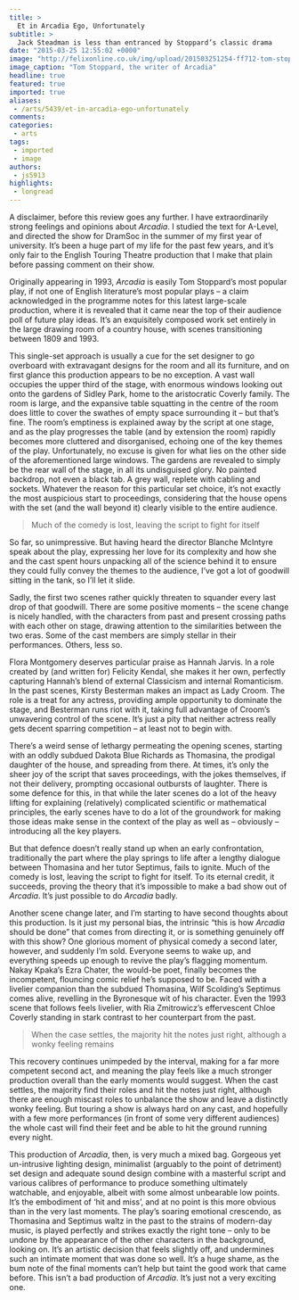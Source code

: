 ```yaml
---
title: >
  Et in Arcadia Ego, Unfortunately
subtitle: >
  Jack Steadman is less than entranced by Stoppard’s classic drama
date: "2015-03-25 12:55:02 +0000"
image: "http://felixonline.co.uk/img/upload/201503251254-ff712-tom-stoppard.-photo-by-amie-stamp..jpg"
image_caption: "Tom Stoppard, the writer of Arcadia"
headline: true
featured: true
imported: true
aliases:
 - /arts/5439/et-in-arcadia-ego-unfortunately
comments:
categories:
 - arts
tags:
 - imported
 - image
authors:
 - js5913
highlights:
 - longread
---
```


A disclaimer, before this review goes any further. I have extraordinarily strong feelings and opinions about _Arcadia_. I studied the text for A-Level, and directed the show for DramSoc in the summer of my first year of university. It’s been a huge part of my life for the past few years, and it’s only fair to the English Touring Theatre production that I make that plain before passing comment on their show.

Originally appearing in 1993, _Arcadia_ is easily Tom Stoppard’s most popular play, if not one of English literature’s most popular plays – a claim acknowledged in the programme notes for this latest large-scale production, where it is revealed that it came near the top of their audience poll of future play ideas. It’s an exquisitely composed work set entirely in the large drawing room of a country house, with scenes transitioning between 1809 and 1993.

This single-set approach is usually a cue for the set designer to go overboard with extravagant designs for the room and all its furniture, and on first glance this production appears to be no exception. A vast wall occupies the upper third of the stage, with enormous windows looking out onto the gardens of Sidley Park, home to the aristocratic Coverly family. The room is large, and the expansive table squatting in the centre of the room does little to cover the swathes of empty space surrounding it – but that’s fine. The room’s emptiness is explained away by the script at one stage, and as the play progresses the table (and by extension the room) rapidly becomes more cluttered and disorganised, echoing one of the key themes of the play. Unfortunately, no excuse is given for what lies on the other side of the aforementioned large windows. The gardens are revealed to simply be the rear wall of the stage, in all its undisguised glory. No painted backdrop, not even a black tab. A grey wall, replete with cabling and sockets. Whatever the reason for this particular set choice, it’s not exactly the most auspicious start to proceedings, considering that the house opens with the set (and the wall beyond it) clearly visible to the entire audience.

> Much of the comedy is lost, leaving the script to fight for itself

So far, so unimpressive. But having heard the director Blanche McIntyre speak about the play, expressing her love for its complexity and how she and the cast spent hours unpacking all of the science behind it to ensure they could fully convey the themes to the audience, I’ve got a lot of goodwill sitting in the tank, so I’ll let it slide.

Sadly, the first two scenes rather quickly threaten to squander every last drop of that goodwill. There are some positive moments – the scene change is nicely handled, with the characters from past and present crossing paths with each other on stage, drawing attention to the similarities between the two eras. Some of the cast members are simply stellar in their performances. Others, less so.

Flora Montgomery deserves particular praise as Hannah Jarvis. In a role created by (and written for) Felicity Kendal, she makes it her own, perfectly capturing Hannah’s blend of external Classicism and internal Romanticism. In the past scenes, Kirsty Besterman makes an impact as Lady Croom. The role is a treat for any actress, providing ample opportunity to dominate the stage, and Besterman runs riot with it, taking full advantage of Croom’s unwavering control of the scene. It’s just a pity that neither actress really gets decent sparring competition – at least not to begin with.

There’s a weird sense of lethargy permeating the opening scenes, starting with an oddly subdued Dakota Blue Richards as Thomasina, the prodigal daughter of the house, and spreading from there. At times, it’s only the sheer joy of the script that saves proceedings, with the jokes themselves, if not their delivery, prompting occasional outbursts of laughter. There is some defence for this, in that while the later scenes do a lot of the heavy lifting for explaining (relatively) complicated scientific or mathematical principles, the early scenes have to do a lot of the groundwork for making those ideas make sense in the context of the play as well as – obviously – introducing all the key players.

But that defence doesn’t really stand up when an early confrontation, traditionally the part where the play springs to life after a lengthy dialogue between Thomasina and her tutor Septimus, fails to ignite. Much of the comedy is lost, leaving the script to fight for itself. To its eternal credit, it succeeds, proving the theory that it’s impossible to make a bad show out of _Arcadia_. It’s just possible to do _Arcadia_ badly.

Another scene change later, and I’m starting to have second thoughts about this production. Is it just my personal bias, the intrinsic “this is how _Arcadia_ should be done” that comes from directing it, or is something genuinely off with this show? One glorious moment of physical comedy a second later, however, and suddenly I’m sold. Everyone seems to wake up, and everything speeds up enough to revive the play’s flagging momentum. Nakay Kpaka’s Ezra Chater, the would-be poet, finally becomes the incompetent, flouncing comic relief he’s supposed to be. Faced with a livelier companion than the subdued Thomasina, Wilf Scolding’s Septimus comes alive, revelling in the Byronesque wit of his character. Even the 1993 scene that follows feels livelier, with Ria Zmitrowicz’s effervescent Chloe Coverly standing in stark contrast to her counterpart from the past.

> When the case settles, the majority hit the notes just right, although a wonky feeling remains

This recovery continues unimpeded by the interval, making for a far more competent second act, and meaning the play feels like a much stronger production overall than the early moments would suggest. When the cast settles, the majority find their roles and hit the notes just right, although there are enough miscast roles to unbalance the show and leave a distinctly wonky feeling. But touring a show is always hard on any cast, and hopefully with a few more performances (in front of some very different audiences) the whole cast will find their feet and be able to hit the ground running every night.

This production of _Arcadia_, then, is very much a mixed bag. Gorgeous yet un-intrusive lighting design, minimalist (arguably to the point of detriment) set design and adequate sound design combine with a masterful script and various calibres of performance to produce something ultimately watchable, and enjoyable, albeit with some almost unbearable low points. It’s the embodiment of ‘hit and miss’, and at no point is this more obvious than in the very last moments. The play’s soaring emotional crescendo, as Thomasina and Septimus waltz in the past to the strains of modern-day music, is played perfectly and strikes exactly the right tone – only to be undone by the appearance of the other characters in the background, looking on. It’s an artistic decision that feels slightly off, and undermines such an intimate moment that was done so well. It’s a huge shame, as the bum note of the final moments can’t help but taint the good work that came before. This isn’t a bad production of _Arcadia_. It’s just not a very exciting one.
